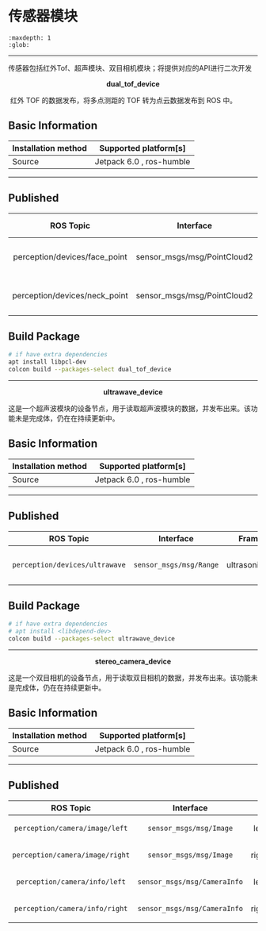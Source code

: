 # 传感器模块

```{toctree}
:maxdepth: 1
:glob:
```

------
传感器包括红外Tof、超声模块、双目相机模块；将提供对应的API进行二次开发

<p align="center"><strong>dual_tof_device</strong></p>


​	红外 TOF 的数据发布，将多点测距的 TOF 转为点云数据发布到 ROS 中。

## Basic Information

| Installation method | Supported platform[s]    |
| ------------------- | ------------------------ |
| Source              | Jetpack 6.0 , ros-humble |

------

## Published

|           ROS Topic           |          Interface          | Frame ID |     Description     |
| :---------------------------: | :-------------------------: | :------: | :-----------------: |
| perception/devices/face_point | sensor_msgs/msg/PointCloud2 |  spad_0  | 发布面部TOF点云数据 |
| perception/devices/neck_point | sensor_msgs/msg/PointCloud2 |  spad_1  | 发布颈部TOF点云数据 |



## Build Package

```bash
# if have extra dependencies
apt install libpcl-dev
colcon build --packages-select dual_tof_device
```
---
<p align="center"><strong>ultrawave_device</strong></p>

​	这是一个超声波模块的设备节点，用于读取超声波模块的数据，并发布出来。该功能未是完成体，仍在在持续更新中。 

## Basic Information

| Installation method | Supported platform[s]    |
| ------------------- | ------------------------ |
| Source              | Jetpack 6.0 , ros-humble |

------

## Published

|          ROS Topic           |       Interface       |     Frame ID     |       Description        |
| :--------------------------: | :-------------------: | :--------------: | :----------------------: |
| `perception/devices/ultrawave` | `sensor_msgs/msg/Range` | ultrasonic_front | 超声波测量结果 30 Hz发布 |



## Build Package

```bash
# if have extra dependencies
# apt install <libdepend-dev>
colcon build --packages-select ultrawave_device
```
---
<p align="center"><strong>stereo_camera_device</strong></p>


​	这是一个双目相机的设备节点，用于读取双目相机的数据，并发布出来。该功能未是完成体，仍在在持续更新中。

## Basic Information

| Installation method | Supported platform[s]    |
| ------------------- | ------------------------ |
| Source              | Jetpack 6.0 , ros-humble |

------

## Published

|           ROS Topic           |         Interface          |    Frame ID     |     Description      |
| :---------------------------: | :------------------------: | :-------------: | :------------------: |
| `perception/camera/image/left`  |   `sensor_msgs/msg/Image`    | left_frame_raw  |   发布左目相机图像   |
| `perception/camera/image/right` |   `sensor_msgs/msg/Image`    | right_frame_raw |   发布右目相机图像   |
|  `perception/camera/info/left`  | `sensor_msgs/msg/CameraInfo` | left_frame_raw  | 发布左目相机标定数据 |
| `perception/camera/info/right` | `sensor_msgs/msg/CameraInfo` | right_frame_raw | 发布右目相机标定数据 |



